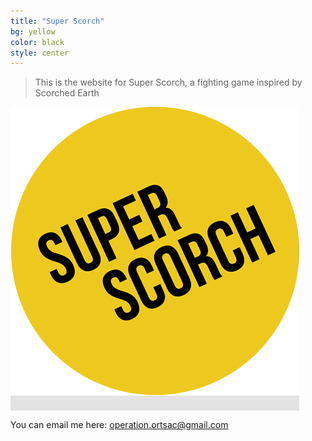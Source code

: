 ```yaml
---
title: "Super Scorch"
bg: yellow
color: black
style: center
---
```


> This is the website for Super Scorch, a fighting game inspired by Scorched Earth

<span class="fa-stack subtlecircle" style="font-size:100px; background:rgba(0,0,0,0.1)">
  <img src="img/face.png" />
</span>

You can email me here: [operation.ortsac@gmail.com](mailto:operation.ortsac@gmail.com) 
